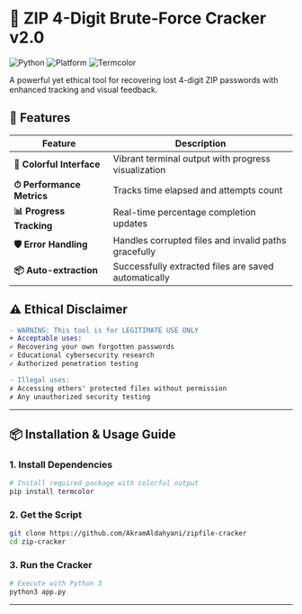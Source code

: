 # 🔐 ZIP 4-Digit Brute-Force Cracker v2.0

![Python](https://img.shields.io/badge/Python-3.7+-blue?logo=python)
![Platform](https://img.shields.io/badge/Platform-Windows%2FLinux%2FMac-lightgrey)
![Termcolor](https://img.shields.io/badge/Requires-termcolor-yellow)

A powerful yet ethical tool for recovering lost 4-digit ZIP passwords with enhanced tracking and visual feedback.

## 🚀 Features

| Feature | Description |
|---------|-------------|
| **🎨 Colorful Interface** | Vibrant terminal output with progress visualization |
| **⏱ Performance Metrics** | Tracks time elapsed and attempts count |
| **📊 Progress Tracking** | Real-time percentage completion updates |
| **🛡 Error Handling** | Handles corrupted files and invalid paths gracefully |
| **📦 Auto-extraction** | Successfully extracted files are saved automatically |

## ⚠️ Ethical Disclaimer

```diff
- WARNING: This tool is for LEGITIMATE USE ONLY
+ Acceptable uses:
✓ Recovering your own forgotten passwords
✓ Educational cybersecurity research
✓ Authorized penetration testing

- Illegal uses:
✗ Accessing others' protected files without permission
✗ Any unauthorized security testing
```

----

## 📦 Installation & Usage Guide

### 1. Install Dependencies
```bash
# Install required package with colorful output
pip install termcolor
```
### 2. Get the Script
```bash
git clone https://github.com/AkramAldahyani/zipfile-cracker
cd zip-cracker
```
### 3. Run the Cracker
```bash
# Execute with Python 3
python3 app.py
```

---

